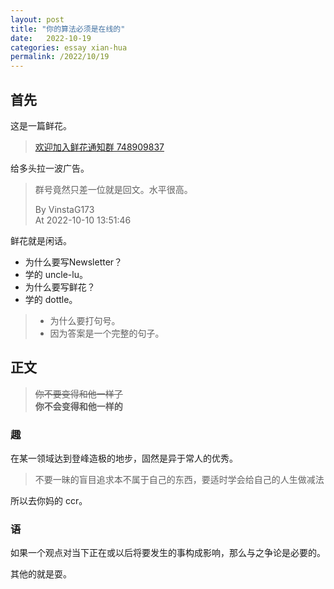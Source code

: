 ```yaml
---
layout: post
title: "你的算法必须是在线的"
date:   2022-10-19
categories: essay xian-hua
permalink: /2022/10/19
---
```


## 首先

这是一篇鲜花。

> [欢迎加入鲜花通知群 748909837](https://www.luogu.com.cn/blog/dottle/post-10-yue-8-ri-xian-hua)

给多头拉一波广告。

> 群号竟然只差一位就是回文。水平很高。  
> 
> By VinstaG173  
> At 2022-10-10 13:51:46

鲜花就是闲话。

* 为什么要写Newsletter？
* 学的 uncle-lu。
* 为什么要写鲜花？
* 学的 dottle。

> * 为什么要打句号。
> * 因为答案是一个完整的句子。

## 正文

> ~~你不要变得和他一样了~~  
> **你不会变得和他一样的**

### 趣

在某一领域达到登峰造极的地步，固然是异于常人的优秀。

> 不要一昧的盲目追求本不属于自己的东西，要适时学会给自己的人生做减法

所以去你妈的 ccr。

### 语

如果一个观点对当下正在或以后将要发生的事构成影响，那么与之争论是必要的。

其他的就是耍。